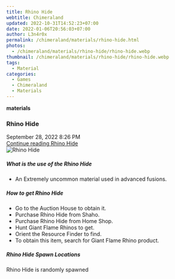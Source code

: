 ```yaml
---
title: Rhino Hide
webtitle: Chimeraland
updated: 2022-10-31T14:52:23+07:00
date: 2022-01-06T20:56:03+07:00
author: L3n4r0x
permalink: /chimeraland/materials/rhino-hide.html
photos:
  - /chimeraland/materials/rhino-hide/rhino-hide.webp
thumbnail: /chimeraland/materials/rhino-hide/rhino-hide.webp
tags:
  - Material
categories:
  - Games
  - Chimeraland
  - Materials
---
```


<section id="bootstrap-wrapper"><link rel="stylesheet" href="https://cdn.statically.io/gh/dimaslanjaka/Web-Manajemen/40ac3225/css/bootstrap-4.5-wrapper.css"/><div class="row g-0 border rounded overflow-hidden flex-md-row mb-4 shadow-sm position-relative"><div class="col p-4 d-flex flex-column position-static"><strong class="d-inline-block mb-2 text-success">materials</strong><h3 class="mb-0">Rhino Hide</h3><div class="mb-1 text-muted">September 28, 2022 8:26 PM</div><a href="#" class="stretched-link d-none">Continue reading Rhino Hide</a></div><div class="col-auto d-none d-lg-block"><img src="/chimeraland/materials/rhino-hide/rhino-hide.webp" alt="Rhino Hide"/></div></div><div class="row"><div class="col-lg-6 col-12 mb-2"><div class="card"><div class="card-body"><h5 class="card-title">What is the use of the Rhino Hide</h5><div class="card-text"><ul><li>An Extremely uncommon material used in advanced fusions.</li></ul></div></div></div></div><div class="col-lg-6 col-12 mb-2"><div class="card"><div class="card-body"><h5 class="card-title">How to get Rhino Hide</h5><div class="card-text"><ul><li>Go to the Auction House to obtain it.</li><li>Purchase Rhino Hide from Shaho.</li><li>Purchase Rhino Hide from Home Shop.</li><li>Hunt Giant Flame Rhinos to get.</li><li>Orient the Resource Finder to find.</li><li>To obtain this item, search for Giant Flame Rhino product.</li></ul></div></div></div></div><div class="col-12 mb-2"><h5>Rhino Hide Spawn Locations</h5><p>Rhino Hide is randomly spawned</p></div></div></section>